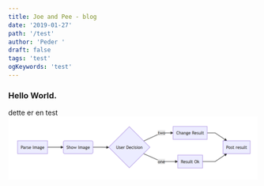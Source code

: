 ```yaml
---
title: Joe and Pee - blog
date: '2019-01-27'
path: '/test'
author: 'Peder '
draft: false
tags: 'test'
ogKeywords: 'test'
---
```


### Hello World.

dette er en test
![alt text](parseImage.PNG 'Logo Title Text 1')
